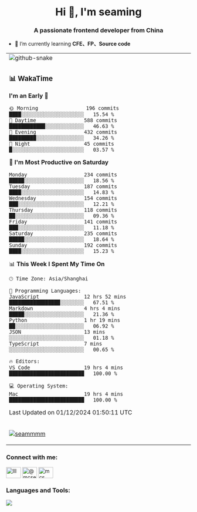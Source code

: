 <h1 align="center">Hi 👋, I'm seaming</h1>
<h3 align="center">A passionate frontend developer from China</h3>

- 🌱 I’m currently learning **CFE、FP、Source code**

<div align="center">

<table>

<tr><td>
  <img alt="github-snake" src="profile-snake-contrib/github-user-contribution.svg"/>
</td></tr>

<tr><td>

### 📊 WakaTime

<!--START_SECTION:waka-->
**I'm an Early 🐤** 

```text
🌞 Morning                196 commits         ████░░░░░░░░░░░░░░░░░░░░░   15.54 % 
🌆 Daytime                588 commits         ████████████░░░░░░░░░░░░░   46.63 % 
🌃 Evening                432 commits         █████████░░░░░░░░░░░░░░░░   34.26 % 
🌙 Night                  45 commits          █░░░░░░░░░░░░░░░░░░░░░░░░   03.57 % 
```
📅 **I'm Most Productive on Saturday** 

```text
Monday                   234 commits         █████░░░░░░░░░░░░░░░░░░░░   18.56 % 
Tuesday                  187 commits         ████░░░░░░░░░░░░░░░░░░░░░   14.83 % 
Wednesday                154 commits         ███░░░░░░░░░░░░░░░░░░░░░░   12.21 % 
Thursday                 118 commits         ██░░░░░░░░░░░░░░░░░░░░░░░   09.36 % 
Friday                   141 commits         ███░░░░░░░░░░░░░░░░░░░░░░   11.18 % 
Saturday                 235 commits         █████░░░░░░░░░░░░░░░░░░░░   18.64 % 
Sunday                   192 commits         ████░░░░░░░░░░░░░░░░░░░░░   15.23 % 
```


📊 **This Week I Spent My Time On** 

```text
🕑︎ Time Zone: Asia/Shanghai

💬 Programming Languages: 
JavaScript               12 hrs 52 mins      █████████████████░░░░░░░░   67.51 % 
Markdown                 4 hrs 4 mins        █████░░░░░░░░░░░░░░░░░░░░   21.36 % 
Python                   1 hr 19 mins        ██░░░░░░░░░░░░░░░░░░░░░░░   06.92 % 
JSON                     13 mins             ░░░░░░░░░░░░░░░░░░░░░░░░░   01.18 % 
TypeScript               7 mins              ░░░░░░░░░░░░░░░░░░░░░░░░░   00.65 % 

🔥 Editors: 
VS Code                  19 hrs 4 mins       █████████████████████████   100.00 % 

💻 Operating System: 
Mac                      19 hrs 4 mins       █████████████████████████   100.00 % 
```


 Last Updated on 01/12/2024 01:50:11 UTC
<!--END_SECTION:waka-->

</td></tr>

<tr><td>
  <p align="left"> <a href="https://github.com/ryo-ma/github-profile-trophy"><img src="https://github-profile-trophy.vercel.app/?username=seammmm" alt="seammmm" /></a> </p>
</td></tr>
</table>

<h3 align="left">Connect with me:</h3>
<p align="left">
<a href="https://dev.to/lll" target="blank"><img align="center" src="https://raw.githubusercontent.com/rahuldkjain/github-profile-readme-generator/master/src/images/icons/Social/devto.svg" alt="lll" height="30" width="40" /></a>
<a href="https://medium.com/@mcseaming" target="blank"><img align="center" src="https://raw.githubusercontent.com/rahuldkjain/github-profile-readme-generator/master/src/images/icons/Social/medium.svg" alt="@mcseaming" height="30" width="40" /></a>
<a href="https://www.leetcode.com/mcs" target="blank"><img align="center" src="https://raw.githubusercontent.com/rahuldkjain/github-profile-readme-generator/master/src/images/icons/Social/leet-code.svg" alt="mcs" height="30" width="40" /></a>
</p>

<h3 align="left">Languages and Tools:</h3>
<img align="left" src="https://skillicons.dev/icons?i=sass,ts,jest,express,nuxt,firebase,gatsby,js,vue,react,redux,docker,discord,mongodb,stackoverflow,idea,git,vscode,github,gitlab,figma,vite,svg,next,gulp,webpack,bootstrap,jquery,swift,prisma" />
